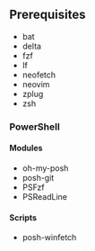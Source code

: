 ## Prerequisites
- bat
- delta
- fzf
- lf
- neofetch
- neovim
- zplug
- zsh

### PowerShell

#### Modules
- oh-my-posh                          
- posh-git                            
- PSFzf                               
- PSReadLine

#### Scripts
- posh-winfetch
